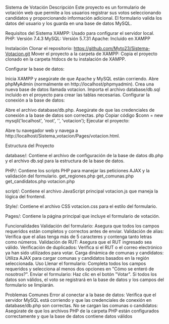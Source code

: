 Sistema de Votación
Descripción
Este proyecto es un formulario de votación web que permite a los usuarios registrar sus votos seleccionando candidatos y proporcionando información adicional. El formulario valida los datos del usuario y los guarda en una base de datos MySQL.

Requisitos del Sistema
XAMPP: Usado para configurar el servidor local.
PHP: Versión 7.4.3
MySQL: Versión 5.7.31
Apache: Incluido en XAMPP

Instalación
Clonar el repositorio:
https://github.com/Myto23/Sistema-Votacion.git
Mover el proyecto a la carpeta de XAMPP:
Copia el proyecto clonado en la carpeta htdocs de tu instalación de XAMPP.


Configurar la base de datos:

Inicia XAMPP y asegúrate de que Apache y MySQL están corriendo.
Abre phpMyAdmin (normalmente en http://localhost/phpmyadmin).
Crea una nueva base de datos llamada votacion.
Importa el archivo database/db.sql incluido en el proyecto para crear las tablas necesarias.
Configurar la conexión a la base de datos:

Abre el archivo database/db.php.
Asegúrate de que las credenciales de conexión a la base de datos son correctas.
php
Copiar código
$conn = new mysqli('localhost', 'root', '', 'votacion');
Ejecutar el proyecto:

Abre tu navegador web y navega a http://localhost/Sistema_votacion/Pages/votacion.html.


Estructura del Proyecto

database/: Contiene el archivo de configuración de la base de datos db.php y el archivo db.sql para la estructura de la base de datos.

PHP/: Contiene los scripts PHP para manejar las peticiones AJAX y la validación del formulario.
get_regiones.php
get_comunas.php
get_candidatos.php
votacion.php

script/: Contiene el archivo JavaScript principal votacion.js que maneja la lógica del frontend.

Style/: Contiene el archivo CSS votacion.css para el estilo del formulario.

Pages/: Contiene la página principal que incluye el formulario de votación.

Funcionalidades
Validación del formulario: Asegura que todos los campos requeridos están completos y correctos antes de enviar.
Validación de alias: Verifica que el alias tenga más de 5 caracteres y contenga tanto letras como números.
Validación de RUT: Asegura que el RUT ingresado sea válido.
Verificación de duplicados: Verifica si el RUT o el correo electrónico ya han sido utilizados para votar.
Carga dinámica de comunas y candidatos: Utiliza AJAX para cargar comunas y candidatos basados en la región seleccionada.
Uso
Llenar el formulario: Completa todos los campos requeridos y selecciona al menos dos opciones en "Cómo se enteró de nosotros?".
Enviar el formulario: Haz clic en el botón "Votar". Si todos los datos son válidos, el voto se registrará en la base de datos y los campos del formulario se limpiarán.


Problemas Comunes
Error al conectar a la base de datos: Verifica que el servidor MySQL está corriendo y que las credenciales de conexión en database/db.php son correctas.
No se cargan las comunas o candidatos: Asegúrate de que los archivos PHP de la carpeta PHP están configurados correctamente y que la base de datos contiene datos válidos
